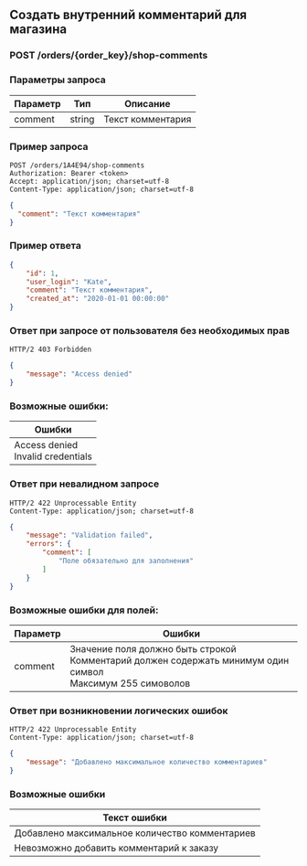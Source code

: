 ## Создать внутренний комментарий для магазина

### POST /orders/{order_key}/shop-comments

### Параметры запроса

|Параметр|Тип|Описание|
|---|---|---|
|comment|string|Текст комментария|

### Пример запроса

```http
POST /orders/1A4E94/shop-comments
Authorization: Bearer <token>
Accept: application/json; charset=utf-8
Content-Type: application/json; charset=utf-8
```
```json
{
  "comment": "Текст комментария"
}
```

### Пример ответа

```json
{
    "id": 1,
    "user_login": "Kate",
    "comment": "Текст комментария",
    "created_at": "2020-01-01 00:00:00"
}
```

### Ответ при запросе от пользователя без необходимых прав

```http
HTTP/2 403 Forbidden
```
```json
{
    "message": "Access denied"
}
```

### Возможные ошибки:

|Ошибки|
|---|
|Access denied<br>Invalid credentials|

### Ответ при невалидном запросе

```http
HTTP/2 422 Unprocessable Entity
Content-Type: application/json; charset=utf-8
```
```json
{
    "message": "Validation failed",
    "errors": {
        "comment": [
            "Поле обязательно для заполнения"
        ]
    }
}
```

### Возможные ошибки для полей:

|Параметр|Ошибки|
|---|---|
|comment|Значение поля должно быть строкой<br>Комментарий должен содержать минимум один символ<br>Максимум 255 симоволов|

### Ответ при возникновении логических ошибок

```http
HTTP/2 422 Unprocessable Entity
Content-Type: application/json; charset=utf-8
```
```json
{
    "message": "Добавлено максимальное количество комментариев"
}
```

### Возможные ошибки
|Текст ошибки|
|---|
|Добавлено максимальное количество комментариев|
|Невозможно добавить комментарий к заказу|
